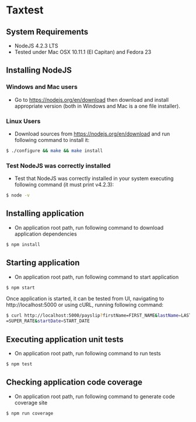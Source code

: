 # Taxtest

## System Requirements
* NodeJS 4.2.3 LTS
* Tested under Mac OSX 10.11.1 (El Capitan) and Fedora 23

## Installing NodeJS

### Windows and Mac users
* Go to https://nodejs.org/en/download then download and install appropriate version (both in Windows and Mac is a one file installer).

### Linux Users
* Download sources from https://nodejs.org/en/download and run following command to install it:
```sh
$ ./configure && make && make install
```

### Test NodeJS was correctly installed

* Test that NodeJS was correctly installed in your system executing following
  command (it must print v4.2.3):
```sh
$ node -v
```  

## Installing application


* On application root path, run following command to download application dependencies
```sh
$ npm install
```

## Starting application

* On application root path, run following command to start application
```sh
$ npm start
```

Once application is started, it can be tested from UI, navigating to http://localhost:5000 
or using cURL, running following command:

```sh
$ curl http://localhost:5000/payslip?firstName=FIRST_NAME&lastName=LAST_NAME&annualSalary=ANNUAL_SALARY&superRate
=SUPER_RATE&startDate=START_DATE
```


## Executing application unit tests

* On application root path, run following command to run tests
```sh
$ npm test
```

## Checking application code coverage

* On application root path, run following command to generate code coverage site
```sh
$ npm run coverage
```
